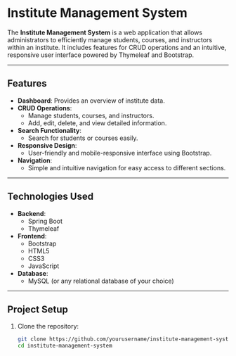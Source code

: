 # Institute Management System

The **Institute Management System** is a web application that allows administrators to efficiently manage students, courses, and instructors within an institute. It includes features for CRUD operations and an intuitive, responsive user interface powered by Thymeleaf and Bootstrap.

---

## Features

- **Dashboard**: Provides an overview of institute data.
- **CRUD Operations**: 
  - Manage students, courses, and instructors.
  - Add, edit, delete, and view detailed information.
- **Search Functionality**: 
  - Search for students or courses easily.
- **Responsive Design**: 
  - User-friendly and mobile-responsive interface using Bootstrap.
- **Navigation**: 
  - Simple and intuitive navigation for easy access to different sections.

---

## Technologies Used

- **Backend**: 
  - Spring Boot
  - Thymeleaf
- **Frontend**: 
  - Bootstrap
  - HTML5
  - CSS3
  - JavaScript
- **Database**: 
  - MySQL (or any relational database of your choice)

---

## Project Setup

1. Clone the repository:
   ```bash
   git clone https://github.com/yourusername/institute-management-system.git
   cd institute-management-system
